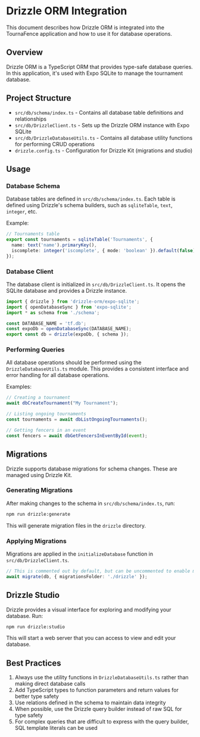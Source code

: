 # Drizzle ORM Integration

This document describes how Drizzle ORM is integrated into the TournaFence application and how to use it for database operations.

## Overview

Drizzle ORM is a TypeScript ORM that provides type-safe database queries. In this application, it's used with Expo SQLite to manage the tournament database.

## Project Structure

- `src/db/schema/index.ts` - Contains all database table definitions and relationships
- `src/db/DrizzleClient.ts` - Sets up the Drizzle ORM instance with Expo SQLite
- `src/db/DrizzleDatabaseUtils.ts` - Contains all database utility functions for performing CRUD operations
- `drizzle.config.ts` - Configuration for Drizzle Kit (migrations and studio)

## Usage

### Database Schema

Database tables are defined in `src/db/schema/index.ts`. Each table is defined using Drizzle's schema builders, such as `sqliteTable`, `text`, `integer`, etc.

Example:
```typescript
// Tournaments table
export const tournaments = sqliteTable('Tournaments', {
  name: text('name').primaryKey(),
  iscomplete: integer('iscomplete', { mode: 'boolean' }).default(false),
});
```

### Database Client

The database client is initialized in `src/db/DrizzleClient.ts`. It opens the SQLite database and provides a Drizzle instance.

```typescript
import { drizzle } from 'drizzle-orm/expo-sqlite';
import { openDatabaseSync } from 'expo-sqlite';
import * as schema from './schema';

const DATABASE_NAME = 'tf.db';
const expoDb = openDatabaseSync(DATABASE_NAME);
export const db = drizzle(expoDb, { schema });
```

### Performing Queries

All database operations should be performed using the `DrizzleDatabaseUtils.ts` module. This provides a consistent interface and error handling for all database operations.

Examples:

```typescript
// Creating a tournament
await dbCreateTournament("My Tournament");

// Listing ongoing tournaments
const tournaments = await dbListOngoingTournaments();

// Getting fencers in an event
const fencers = await dbGetFencersInEventById(event);
```

## Migrations

Drizzle supports database migrations for schema changes. These are managed using Drizzle Kit.

### Generating Migrations

After making changes to the schema in `src/db/schema/index.ts`, run:

```bash
npm run drizzle:generate
```

This will generate migration files in the `drizzle` directory.

### Applying Migrations

Migrations are applied in the `initializeDatabase` function in `src/db/DrizzleClient.ts`.

```typescript
// This is commented out by default, but can be uncommented to enable migrations
await migrate(db, { migrationsFolder: './drizzle' });
```

## Drizzle Studio

Drizzle provides a visual interface for exploring and modifying your database. Run:

```bash
npm run drizzle:studio
```

This will start a web server that you can access to view and edit your database.

## Best Practices

1. Always use the utility functions in `DrizzleDatabaseUtils.ts` rather than making direct database calls
2. Add TypeScript types to function parameters and return values for better type safety
3. Use relations defined in the schema to maintain data integrity
4. When possible, use the Drizzle query builder instead of raw SQL for type safety
5. For complex queries that are difficult to express with the query builder, SQL template literals can be used